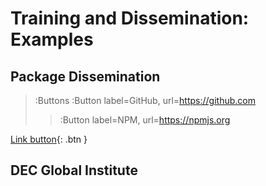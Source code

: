 # Training and Dissemination: Examples

## Package Dissemination

> :Buttons
	:Button label=GitHub, url=https://github.com
>
> > :Button label=NPM, url=https://npmjs.org


[Link button](https://just-the-docs.com){: .btn }


## DEC Global Institute

